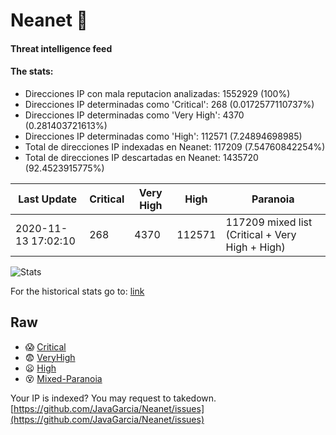 # Neanet :hocho:
#### Threat intelligence feed
#### The stats:

- Direcciones IP con mala reputacion analizadas: 1552929 (100%)
- Direcciones IP determinadas como 'Critical':  268 (0.0172577110737%)
- Direcciones IP determinadas como 'Very High':  4370 (0.281403721613%)
- Direcciones IP determinadas como 'High':  112571 (7.24894698985)
- Total de direcciones IP indexadas en Neanet:  117209 (7.54760842254%)
- Total de direcciones IP descartadas en Neanet:  1435720 (92.4523915775%)

| Last Update | Critical | Very High | High | Paranoia |
| --- | --- | --- | --- | --- |
| 2020-11-13 17:02:10 | 268 | 4370 | 112571 | 117209 mixed list (Critical + Very High + High)|

![Stats](https://docs.google.com/spreadsheets/d/e/2PACX-1vSnaNMIXVabIpDJjufMlzH7poXnshF3mgd8Is1g9ytUEzVsP5my4Trn8f-xkoLLQ38xpL3HtmUexLo6/pubchart?oid=501124687&format=image)

For the historical stats go to: [link](/stats.csv)
## Raw
- :scream: [Critical](https://raw.githubusercontent.com/JavaGarcia/Neanet/master/blacklists/neanet_critical.txt)
- :fearful: [VeryHigh](https://raw.githubusercontent.com/JavaGarcia/Neanet/master/blacklists/neanet_veryHigh.txtt)
- :frowning: [High](https://raw.githubusercontent.com/JavaGarcia/Neanet/master/blacklists/neanet_high.txt)
- :dizzy_face: [Mixed-Paranoia](https://raw.githubusercontent.com/JavaGarcia/Neanet/master/blacklists/neanet_all.txt)


Your IP is indexed? You may request to takedown. [https://github.com/JavaGarcia/Neanet/issues](https://github.com/JavaGarcia/Neanet/issues)





































































































































































































































































































































































































































































































































































































































































































































































































































































































































































































































































































































































































































































































































































































































































































































































































































































































































































































































































































































































































































































































































































































